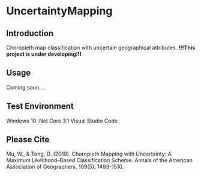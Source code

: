 # UncertaintyMapping

## Introduction

Choropleth map classification with uncertain geographical attributes.
**!!!This project is under developing!!!**

## Usage

Coming soon....

## Test Environment

Windows 10
.Net Core 3.1
Visual Studio Code

## Please Cite

Mu, W., & Tong, D. (2019). Choropleth Mapping with Uncertainty: A Maximum Likelihood–Based Classification Scheme. Annals of the American Association of Geographers, 109(5), 1493-1510.
